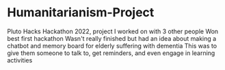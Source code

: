 # Humanitarianism-Project
Pluto Hacks Hackathon 2022, project I worked on with 3 other people
Won best first hackathon
Wasn't really finished but had an idea about making a chatbot and memory board for elderly suffering with dementia
This was to give them someone to talk to, get reminders, and even engage in learning activities
